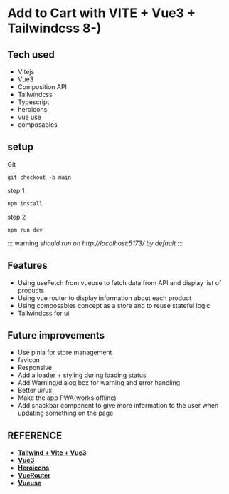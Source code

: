 # Add to Cart with VITE + Vue3 + Tailwindcss 8-)

## Tech used

- Vitejs
- Vue3
- Composition API
- Tailwindcss
- Typescript
- heroicons
- vue use
- composables

## setup

Git

```
git checkout -b main
```

step 1

```
npm install
```

step 2

```
npm run dev
```

::: warning
_should run on http://localhost:5173/ by default_
:::

## Features

- Using useFetch from vueuse to fetch data from API and display list of products
- Using vue router to display information about each product
- Using composables concept as a store and to reuse stateful logic
- Tailwindcss for ui

## Future improvements

- Use pinia for store management
- favicon
- Responsive
- Add a loader + styling during loading status
- Add Warning/dialog box for warning and error handling
- Better ui/ux
- Make the app PWA(works offline)
- Add snackbar component to give more information to the user when updating something on the page

## REFERENCE

- **[Tailwind + Vite + Vue3](https://tailwindcss.com/docs/guides/vite)**
- **[Vue3](https://vuejs.org/)**
- **[Heroicons](https://heroicons.com/)**
- **[VueRouter](https://router.vuejs.org/)**
- **[Vueuse](https://vueuse.org/)**
